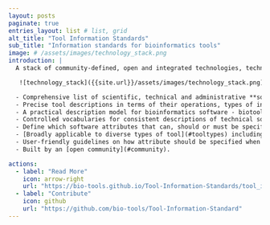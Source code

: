 ```yaml
---
layout: posts
paginate: true
entries_layout: list # list, grid
alt_title: "Tool Information Standards"
sub_title: "Information standards for bioinformatics tools"
image: # /assets/images/technology_stack.png
introduction: |
  A stack of community-defined, open and integrated technologies, technical standards and guidelines:

   ![technology_stack]({{site.url}}/assets/images/technology_stack.png){: .align-center}

  - Comprehensive list of scientific, technical and administrative **software attributes** to support cataloguing, discovery, use and interoperability of software
  - Precise tool descriptions in terms of their operations, types of input and output data, data formats and common topics, using the [EDAM ontology](https://github.com/edamontology/edamontology)
  - A practical description model for bioinformatics software - biotoolsSchema - which reduces the complexity of bioinformatics software into collections of readily understandable functional units.
  - Controlled vocabularies for consistent descriptions of technical software aspects such as programming language and license.
  - Define which software attributes that can, should or must be specified for different types of tools within a set of tool descriptions, using tool information profiles. 
  - [Broadly applicable to diverse types of tool](#tooltypes) including application software, workflows and APIs. 
  - User-friendly guidelines on how attribute should be specified when describing software.
  - Built by an [open community](#community).

actions:
  - label: "Read More"
    icon: arrow-right
    url: "https://bio-tools.github.io/Tool-Information-Standards/tool_information_standard.html"
  - label: "Contribute"
    icon: github
    url: "https://github.com/bio-tools/Tool-Information-Standard"
---
```

